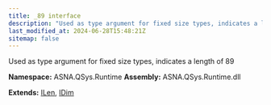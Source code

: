 ```yaml
---
title: _89 interface
description: "Used as type argument for fixed size types, indicates a length of 89  "
last_modified_at: 2024-06-28T15:48:21Z
sitemap: false
---
```


Used as type argument for fixed size types, indicates a length of 89 

**Namespace:** ASNA.QSys.Runtime
**Assembly:** ASNA.QSys.Runtime.dll

**Extends:** [ILen](/reference/runtime/qsys-runtime/i-len.html), [IDim](/reference/runtime/qsys-runtime/i-dim.html)
<br>
<br>
